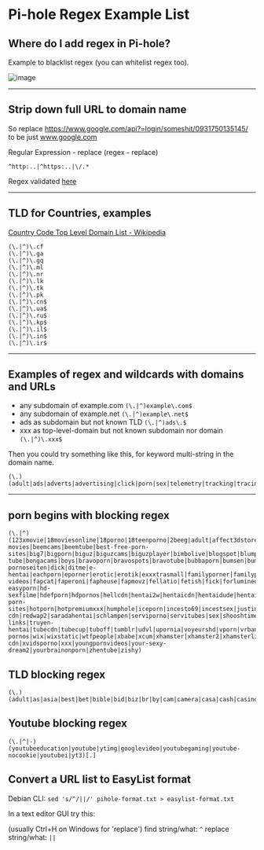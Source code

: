 # Pi-hole Regex Example List

## Where do I add regex in Pi-hole?

Example to blacklist regex (you can whitelist regex too).

![image](https://user-images.githubusercontent.com/24641464/163694862-0ef3b543-1925-4bed-b073-6e610f238d68.png)

----

## Strip down full URL to domain name

So replace https://www.google.com/api?=login/someshit/0931750135145/ to be just www.google.com

Regular Expression - replace (regex - replace)
```
^http:..|^https:..|\/.*
```

Regex validated [here](https://regex101.com/r/7NVd2e/4)

----

## TLD for Countries, examples

[Country Code Top Level Domain List - Wikipedia](https://en.wikipedia.org/wiki/Country_code_top-level_domain#Lists)
 
```
(\.|^)\.cf
(\.|^)\.ga
(\.|^)\.gq
(\.|^)\.ml
(\.|^)\.nr
(\.|^)\.lk
(\.|^)\.tk
(\.|^)\.pk
(\.|^)\.cn$
(\.|^)\.ua$
(\.|^)\.ru$
(\.|^)\.kp$
(\.|^)\.il$
(\.|^)\.in$
(\.|^)\.ir$
``` 

----

## Examples of regex and wildcards with domains and URLs

* any subdomain of example.com ```(\.|^)example\.com$```
* any subdomain of example.net  ```(\.|^)example\.net$```
* ads as subdomain but not known TLD ```(\.|^)ads\.$```
* xxx as top-level-domain but not known subdomain nor domain ```(\.|^)\.xxx$```

Then you could try something like this, for keyword multi-string in the domain name.

```
(\.)(adult|ads|adverts|advertising|click|porn|sex|telemetry|tracking|tracing)$
```

----

## porn begins with blocking regex
```
(\.|^)(123xmovie|18moviesonline|18porno|18teenporno|2beeg|adult|affect3dstore|ahcdn|alamy|amazporn|amorelie|analviolation|anycash|anyporn|aporntv|area51|babe|bang-movies|beemcams|beemtube|best-free-porn-sites|big7|bigporn|biguz|biguzcams|biguzplayer|bimbolive|blogspot|blumpkintube|bmbsgo|bobs-tube|bongacams|boys|bravoporn|bravospots|bravotube|bubbaporn|bumsen|bumsfilme|cartoonpornvideos|cartoonpornvilla|cartoonprn|cashdorado|cnrs|cum4k|cumlouder|cybersitter|daftsex|ddlgvideo|deepthroatxvideo|deinesexfilme|desiresexxx|deutsche-pornoseiten|dick|ditme|e-hentai|eachporn|eporner|erotic|erotik|exxxtrasmall|familyporner|familypornhd|familystrokes|familyxtube|fap-videos|fapcat|faperoni|faphouse|fapmovz|fellatio|fetish|fick|forlumineoner|freehentaistream|freeones|freexxxporn|fuck|fundorado|fuqer|gay|girl|gizmoxxx|gotporn|hanime|hclips|hd-easyporn|hd-sexfilme|hdefporn|hdpornos|hellcdn|hentai2w|hentaicdn|hentaidude|hentaihaven|hentaiwire|hentaizilla|herzporno|homedoporn|hot-porn-sites|hotporn|hotpremiumxxx|humphole|iceporn|incesto69|incestsex|justindianporn|justindianporn2|kashtanka|katestube|kilovideo|kompoz2|lesbian|liebelib|livejasmin|luscious|meinyouporn|milf|minuporno|morehardporn|motherless|mouthporn|mydirtystories|mypornhere|nakedword|naughtyhentai|nineteentube|nothingtoxic|nudeamateurgirls|nudeclap|nudes|nudezz|ocry|ojiz|onlyindianporn|orgasm|perversefamily|phncdn|pickupforum|playvids|porn|pussy|rajwap|realteengirls|redwap|redwap-cdn|redwap2|saradahentai|schlampen|serviporno|servitubes|sex|shooshtime|sisterporn|spankbang|sperm|squarespace|stripchat|sugarnips|swinger|teenpornvideo|teensnow|thebestfetishsites|theporndude|thepornlist|thepornmap|tipser|tits|topsex-links|truyen-hentai|tubecdn|tubecup|tuboff|tumblr|udvl|upornia|voyeurshd|vporn|vrbangers|vxxxcdn|wankoz|webcam-pornos|wix|wixstatic|wtfpeople|xbabe|xcum|xhamster|xhamster2|xhamsterlive|xhamsterpremium|xhcdn|xhothub|xnxx|xsexvid|xvideos|xvideos-cdn|xvidsporno|xxx|youngpornvideos|your-sexy-dream2|yourbrainonporn|zhentube|zishy)
```


## TLD blocking regex
```
(\.)(adult|as|asia|best|bet|bible|bid|biz|br|by|cam|camera|casa|cash|casino|club|cn|co|cz|fun|gay|gold|internal|la|link|mobi|network|one|online|pl|poker|porn|pro|re|review|rip|ro|rocks|ru|sex|sexy|sh|site|space|su|tech|tk|top|tube|vegas|video|vip|vn|vodka|voyage|wang|webcam|win|wine|ws|wtf|xin|xx|xxx|xy|xyz|zonetk)$
```

## Youtube blocking regex
```
(\.|^|-)(youtubeeducation|youtube|ytimg|googlevideo|youtubegaming|youtube-nocookie|youtubei|yt3)[.]
```

## Convert a URL list to EasyList format

Debian CLI: ```sed 's/^/||/' pihole-format.txt > easylist-format.txt```

In a text editor GUI try this:

(usually Ctrl+H on Windows for 'replace')
find string/what: ```^```
replace string/what: ```||```

